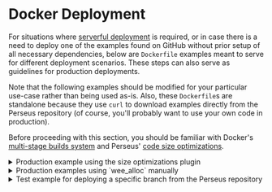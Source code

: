 # Docker Deployment

For situations where [serverful deployment](:reference/deploying/serverful) is required, or in case there is a need to deploy one of the examples found on GitHub without prior setup of all necessary dependencies, below are `Dockerfile` examples meant to serve for different deployment scenarios. These steps can also serve as guidelines for production deployments.

Note that the following examples should be modified for your particular use-case rather than being used as-is. Also, these `Dockerfile`s are standalone because they use `curl` to download examples directly from the Perseus repository (of course, you'll probably want to use your own code in production).

Before proceeding with this section, you should be familiar with Docker's [multi-stage builds system](https://docs.docker.com/develop/develop-images/multistage-build) and Perseus' [code size optimizations](:reference/deploying/size).

<details>
<summary>Production example using the size optimizations plugin</summary>

```dockerfile
# get the base image
FROM rust:1.57-slim AS build

# install build dependencies
RUN apt update \
  && apt -y install --no-install-recommends \
  apt-transport-https \
  build-essential \
  curl \
  lsb-release

# vars
ENV PERSEUS_VERSION=0.4.0-beta.1 \
  PERSEUS_SIZE_OPT_VERSION=0.1.7 \
  ESBUILD_VERSION=0.14.7 \
  BINARYEN_VERSION=104

# prepare root project dir
WORKDIR /app

# download the target for wasm
RUN rustup target add wasm32-unknown-unknown

# install wasm-pack
RUN cargo install wasm-pack

# retrieve the src dir
RUN curl -L https://codeload.github.com/arctic-hen7/perseus-size-opt/tar.gz/main \
  | tar -xz --strip=2 perseus-size-opt-main/examples/simple

# go to src dir
WORKDIR /app/simple

# install perseus-cli
RUN cargo install perseus-cli --version $PERSEUS_VERSION

# clean and prep app
RUN perseus clean && perseus prep

# specify deps in app config
RUN sed -i "\
  s|^\(perseus =\).*$|\1 \"${PERSEUS_VERSION}\"|g; \
  s|^\(perseus-size-opt =\).*$|\1 \"${PERSEUS_SIZE_OPT_VERSION}\"|g;" \
  ./Cargo.toml && cat ./Cargo.toml

# modify lib.rs
RUN sed -i "\
  s|\(\.plugin\)(\(perseus_size_opt,\) SizeOpts::default())$|\n\
  \1(\n\
    \2\n\
    SizeOpts {\n\
      wee_alloc: true,\n\
      lto: true,\n\
      opt_level: \"s\".to_string(),\n\
      codegen_units: 1,\n\
      enable_fluent_bundle_patch: false,\n\
    }\n\
  )|" ./src/lib.rs && cat ./src/lib.rs

# run plugin(s) to adjust app
RUN perseus tinker \
  && cat .perseus/Cargo.toml \
  && cat ./src/lib.rs

# single-threaded perseus CLI mode required for low memory environments
#ENV PERSEUS_CLI_SEQUENTIAL=true

# deploy app
RUN perseus deploy

# go back to app dir
WORKDIR /app

# download, unpack, and verify install of esbuild
RUN curl -Lo esbuild-${ESBUILD_VERSION}.tar.gz \
  https://registry.npmjs.org/esbuild-linux-64/-/esbuild-linux-64-${ESBUILD_VERSION}.tgz \
  && tar -xzf esbuild-${ESBUILD_VERSION}.tar.gz \
  && ./package/bin/esbuild --version

# run esbuild against bundle.js
RUN ./package/bin/esbuild ./simple/pkg/dist/pkg/perseus_engine.js \
  --minify \
  --target=es6 \
  --outfile=./simple/pkg/dist/pkg/perseus_engine.js \
  --allow-overwrite \
  && ls -lha ./simple/pkg/dist/pkg

# download, unpack, and verify install of binaryen
RUN curl -Lo binaryen-${BINARYEN_VERSION}.tar.gz \
  https://github.com/WebAssembly/binaryen/releases/download/version_${BINARYEN_VERSION}/binaryen-version_${BINARYEN_VERSION}-x86_64-linux.tar.gz \
  && tar -xzf binaryen-${BINARYEN_VERSION}.tar.gz \
  && ./binaryen-version_${BINARYEN_VERSION}/bin/wasm-opt --version

# run wasm-opt against bundle.wasm
RUN ./binaryen-version_${BINARYEN_VERSION}/bin/wasm-opt \
  -Os ./simple/pkg/dist/pkg/perseus_engine_bg.wasm \
  -o ./simple/pkg/dist/pkg/perseus_engine_bg.wasm \
  && ls -lha ./simple/pkg/dist/pkg

# prepare deployment image
FROM debian:stable-slim

WORKDIR /app

COPY --from=build /app/simple/pkg /app/

ENV HOST=0.0.0.0

CMD ["./server"]
```

</details>

<details>
<summary>Production examples using `wee_alloc` manually</summary>

```dockerfile
# get the base image
FROM rust:1.57-slim AS build

# install build dependencies
RUN apt update \
  && apt -y install --no-install-recommends \
  apt-transport-https \
  build-essential \
  curl \
  lsb-release

# vars
ENV PERSEUS_VERSION=0.4.0-beta.1 \
  WEE_ALLOC_VERSION=0.4 \
  ESBUILD_VERSION=0.14.7 \
  BINARYEN_VERSION=104

# prepare root project dir
WORKDIR /app

# download the target for wasm
RUN rustup target add wasm32-unknown-unknown

# install wasm-pack
RUN cargo install wasm-pack

# retrieve the src dir
RUN curl -L https://codeload.github.com/arctic-hen7/perseus/tar.gz/v${PERSEUS_VERSION} \
  | tar -xz --strip=2 perseus-${PERSEUS_VERSION}/examples/tiny

# go to src dir
WORKDIR /app/tiny

# install perseus-cli
RUN cargo install perseus-cli --version $PERSEUS_VERSION

# specify deps in app config
RUN sed -i "\
  s|^\(perseus =\).*$|\1 \"${PERSEUS_VERSION}\"|g; \
  s|^\(\[dependencies\]\)$|\1\n wee_alloc = \"${WEE_ALLOC_VERSION}\"|g;" \
  ./Cargo.toml && cat ./Cargo.toml

# modify and prepend lib.rs
RUN sed -i "1i \
  #[global_allocator]\n\
  static ALLOC: wee_alloc::WeeAlloc = wee_alloc::WeeAlloc::INIT;\n" \
  ./src/lib.rs && cat ./src/lib.rs

# clean, prep and eject app
RUN perseus clean && perseus prep && perseus eject

# adjust and append perseus config
RUN sed -i "s|^\(perseus =\).*$|\1 \"${PERSEUS_VERSION}\"|g" .perseus/Cargo.toml \
  && printf '%s\n' \
  "[profile.release]" \
  "codegen-units = 1" \
  "opt-level = \"s\"" \
  "lto = true" >> .perseus/Cargo.toml \
  && cat .perseus/Cargo.toml

# single-threaded perseus CLI mode required for low memory environments
#ENV PERSEUS_CLI_SEQUENTIAL=true

# deploy app
RUN perseus deploy

# go back to app dir
WORKDIR /app

# download, unpack, and verify install of esbuild
RUN curl -Lo esbuild-${ESBUILD_VERSION}.tar.gz \
  https://registry.npmjs.org/esbuild-linux-64/-/esbuild-linux-64-${ESBUILD_VERSION}.tgz \
  && tar -xzf esbuild-linux-64-${ESBUILD_VERSION}.tgz \
  && ./package/bin/esbuild --version

# run esbuild against bundle.js
RUN ./package/bin/esbuild ./tiny/pkg/dist/pkg/perseus_engine.js \
  --minify \
  --target=es6 \
  --outfile=./tiny/pkg/dist/pkg/perseus_engine.js \
  --allow-overwrite \
  && ls -lha ./tiny/pkg/dist/pkg

# download, unpack and verify install of binaryen
RUN curl -Lo binaryen-${BINARYEN_VERSION}.tar.gz \
  https://github.com/WebAssembly/binaryen/releases/download/version_${BINARYEN_VERSION}/binaryen-version_${BINARYEN_VERSION}-x86_64-linux.tar.gz \
  && tar -xzf binaryen-${BINARYEN_VERSION}.tar.gz \
  && ./binaryen-version_${BINARYEN_VERSION}/bin/wasm-opt --version

# run wasm-opt against bundle.wasm
RUN ./binaryen-version_${BINARYEN_VERSION}/bin/wasm-opt \
  -Os ./tiny/pkg/dist/pkg/perseus_engine_bg.wasm \
  -o ./tiny/pkg/dist/pkg/perseus_engine_bg.wasm \
  && ls -lha ./tiny/pkg/dist/pkg

# prepare deployment image
FROM debian:stable-slim

WORKDIR /app

COPY --from=build /app/tiny/pkg /app/

ENV HOST=0.0.0.0

CMD ["./server"]
```

</details>

<details>
<summary>Test example for deploying a specific branch from the Perseus repository</summary>

```dockerfile
# get the base image
FROM rust:1.57-slim AS build

# install build dependencies
RUN apt update \
  && apt -y install --no-install-recommends \
  apt-transport-https \
  build-essential \
  curl \
  lsb-release

# vars
ENV PERSEUS_BRANCH=main

# prepare root project dir
WORKDIR /app

# download the target for wasm
RUN rustup target add wasm32-unknown-unknown

# install wasm-pack
RUN cargo install wasm-pack

# install bonnie
RUN cargo install bonnie

# retrieve the branch dir
RUN curl -L https://codeload.github.com/arctic-hen7/perseus/tar.gz/${PERSEUS_BRANCH} | tar -xz

# go to branch dir
WORKDIR /app/perseus-${PERSEUS_BRANCH}

# install perseus-cli from branch
RUN bonnie setup

# clean app
RUN bonnie dev example tiny clean

# go to the branch dir
WORKDIR /app/perseus-${PERSEUS_BRANCH}

# single-threaded perseus CLI mode required for low memory environments
#ENV PERSEUS_CLI_SEQUENTIAL=true

# deploy app
RUN bonnie dev example tiny deploy

# move branch dir
RUN mv /app/perseus-${PERSEUS_BRANCH} /app/perseus-branch

# prepare deployment image
FROM debian:stable-slim

WORKDIR /app

COPY --from=build /app/perseus-branch/examples/tiny/pkg /app/

ENV HOST=0.0.0.0

CMD ["./server"]
```

</details>
